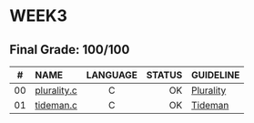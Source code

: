 # WEEK3

## Final Grade: 100/100

|#	|NAME	                              |LANGUAGE	|STATUS |GUIDELINE
|:-:|:--								                |:-:		  |--:    |:--
|00 |[plurality.c](./pset3/plurality.c)            |C        |OK     |[Plurality](https://cs50.harvard.edu/x/2021/psets/3/plurality/)
|01 |[tideman.c](./pset3/tideman.c)  |C        |OK     |[Tideman](https://cs50.harvard.edu/x/2021/psets/3/tideman/)
